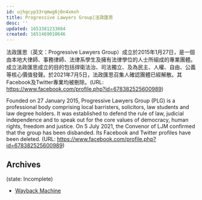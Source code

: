 ```yaml
---
id: ujhgcyp33rqmwg6j6n4xmsh
title: Progressive Lawyers Group|法政匯思
desc: ''
updated: 1653381233084
created: 1651469010646
---
```


法政匯思（英文：Progressive Lawyers Group）成立於2015年1月27日，是一個由本地大律師、事務律師、法律系學生及擁有法律學位的人士所組成的專業團體。成立法政匯思成立的目的包括捍衛法治、司法獨立、及為民主、人權、自由、公義等核心價值發聲。於2021年7月5日，法政匯思召集人確認團體已經解散。其Facebook及Twitter專業均被刪除。(URL: https://www.facebook.com/profile.php?id=678382525600989)

Founded on 27 January 2015, Progressive Lawyers Group (PLG) is a professional body comprising local barristers, solicitors, law students and law degree holders. It was established to defend the rule of law, judicial independence and to speak out for the core values of democracy, human rights, freedom and justice. On 5 July 2021, the Convenor of LJM confirmed that the group has been disbanded. Its Facebook and Twitter profiles have been deleted. (URL: https://www.facebook.com/profile.php?id=678382525600989)


## Archives
(state: Incomplete)

- [Wayback Machine](https://web.archive.org/web/20220524083318/https://www.facebook.com/pages/%E6%B3%95%E6%94%BF%E5%8C%AF%E6%80%9D/678382525600989)